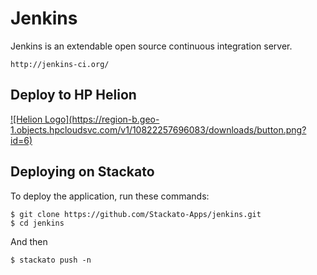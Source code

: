 Jenkins
==========

Jenkins is an extendable open source continuous integration server.
   
	http://jenkins-ci.org/

## Deploy to HP Helion
<a href="http://deploynow.hpcloud.com/?repoUrl=https://github.com/Phanatic/jenkins">
![Helion  Logo](https://region-b.geo-1.objects.hpcloudsvc.com/v1/10822257696083/downloads/button.png?id=6)
</a>

Deploying on Stackato
---------------------
To deploy the application, run these commands:

    $ git clone https://github.com/Stackato-Apps/jenkins.git
    $ cd jenkins

And then

    $ stackato push -n
